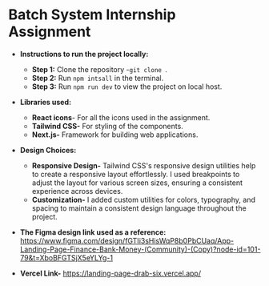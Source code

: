 # Batch System Internship Assignment
- **Instructions to run the project locally:** 
	- **Step 1:** Clone the repository -```git clone ```.
	- **Step 2:** Run ```npm intsall``` in the terminal.
	- **Step 3:** Run ```npm run dev``` to view the project on local host.
	
- **Libraries used:**  
	- **React icons**- For all the icons used in the assignment.
	- **Tailwind CSS-** For styling of the components.
	- **Next.js-**  Framework for building web applications.


-  **Design Choices:** 
	- **Responsive Design-** Tailwind CSS's responsive design utilities help to create a responsive layout effortlessly. I used breakpoints to adjust the layout for various screen sizes, ensuring a consistent experience across devices.
	- **Customization-** I added custom utilities for colors, typography, and spacing to maintain a consistent design language throughout the project.
- **The Figma design link used as a reference:**	https://www.figma.com/design/fGTIi3sHisWqP8b0PbCUaq/App-Landing-Page-Finance-Bank-Money-(Community)-(Copy)?node-id=101-79&t=XboBFGTSjX5eYLYg-1
	
- **Vercel Link-** https://landing-page-drab-six.vercel.app/
